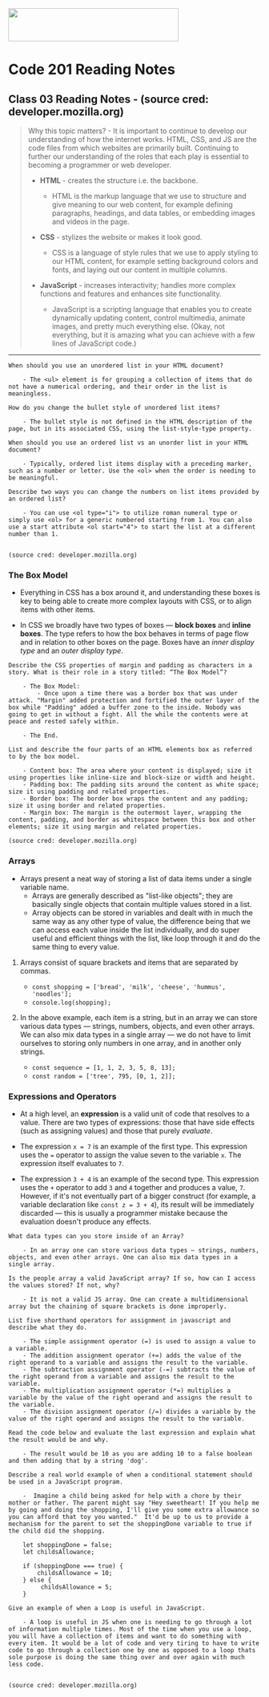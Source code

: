 <img src="https://members-csforall.imgix.net/members/logos/code-fellows-logo-horizontal-2-color-black.png" width="340" height="66">  

# Code 201 Reading Notes

## Class 03 Reading Notes - (source cred: developer.mozilla.org)  

> Why this topic matters? - It is important to continue to develop our understanding of how the internet works. HTML, CSS, and JS are the code files from which websites are primarily built. Continuing to further our understanding of the roles that each play is essential to becoming a programmer or web developer.
>
> - **HTML** - creates the structure i.e. the backbone.
>   - HTML is the markup language that we use to structure and give meaning to our web content, for example defining paragraphs, headings, and data tables, or embedding images and videos in the page.
> - **CSS** - stylizes the website or makes it look good.
>  
>   - CSS is a language of style rules that we use to apply styling to our HTML content, for example setting background colors and fonts, and laying out our content in multiple columns.
> - **JavaScript** - increases interactivity; handles more complex functions and features and enhances site functionality.
>  
>   - JavaScript is a scripting language that enables you to create dynamically updating content, control multimedia, animate images, and pretty much everything else. (Okay, not everything, but it is amazing what you can achieve with a few lines of JavaScript code.)
>  
---
```
When should you use an unordered list in your HTML document?

    - The <ul> element is for grouping a collection of items that do not have a numerical ordering, and their order in the list is meaningless.

How do you change the bullet style of unordered list items?

    - The bullet style is not defined in the HTML description of the page, but in its associated CSS, using the list-style-type property.

When should you use an ordered list vs an unorder list in your HTML document?

    - Typically, ordered list items display with a preceding marker, such as a number or letter. Use the <ol> when the order is needing to be meaningful.

Describe two ways you can change the numbers on list items provided by an ordered list?

    - You can use <ol type="i"> to utilize roman numeral type or simply use <ol> for a generic numbered starting from 1. You can also use a start attribute <ol start="4"> to start the list at a different number than 1.


(source cred: developer.mozilla.org) 
```
### The Box Model

- Everything in CSS has a box around it, and understanding these boxes is key to being able to create more complex layouts with CSS, or to align items with other items.

- In CSS we broadly have two types of boxes — **block boxes** and **inline boxes**. The type refers to how the box behaves in terms of page flow and in relation to other boxes on the page. Boxes have an *inner display type* and an *outer display type*.


```
Describe the CSS properties of margin and padding as characters in a story. What is their role in a story titled: “The Box Model”?

    - The Box Model:
        - Once upon a time there was a border box that was under attack. "Margin" added protection and fortified the outer layer of the box while "Padding" added a buffer zone to the inside. Nobody was going to get in without a fight. All the while the contents were at peace and rested safely within.

    - The End.

List and describe the four parts of an HTML elements box as referred to by the box model.

    - Content box: The area where your content is displayed; size it using properties like inline-size and block-size or width and height.
    - Padding box: The padding sits around the content as white space; size it using padding and related properties.
    - Border box: The border box wraps the content and any padding; size it using border and related properties.
    - Margin box: The margin is the outermost layer, wrapping the content, padding, and border as whitespace between this box and other elements; size it using margin and related properties.

(source cred: developer.mozilla.org) 
```
### Arrays

- Arrays present a neat way of storing a list of data items under a single variable name.
  - Arrays are generally described as "list-like objects"; they are basically single objects that contain multiple values stored in a list. 
  - Array objects can be stored in variables and dealt with in much the same way as any other type of value, the difference being that we can access each value inside the list individually, and do super useful and efficient things with the list, like loop through it and do the same thing to every value.

1. Arrays consist of square brackets and items that are separated by commas.
    - `const shopping = ['bread', 'milk', 'cheese', 'hummus', 'noodles'];`
    - `console.log(shopping);`

2. In the above example, each item is a string, but in an array we can store various data types — strings, numbers, objects, and even other arrays. We can also mix data types in a single array — we do not have to limit ourselves to storing only numbers in one array, and in another only strings.
    - `const sequence = [1, 1, 2, 3, 5, 8, 13];`
    - `const random = ['tree', 795, [0, 1, 2]];`

### Expressions and Operators

- At a high level, an **expression** is a valid unit of code that resolves to a value. There are two types of expressions: those that have side effects (such as assigning values) and those that purely *evaluate*.

- The expression `x = 7` is an example of the first type. This expression uses the `=` operator to assign the value seven to the variable `x`. The expression itself evaluates to `7`.

- The expression `3 + 4` is an example of the second type. This expression uses the `+` operator to add `3` and `4` together and produces a value, `7`. However, if it's not eventually part of a bigger construct (for example, a variable declaration like `const z = 3 + 4`), its result will be immediately discarded — this is usually a programmer mistake because the evaluation doesn't produce any effects.

```
What data types can you store inside of an Array?

    - In an array one can store various data types — strings, numbers, objects, and even other arrays. One can also mix data types in a single array.

Is the people array a valid JavaScript array? If so, how can I access the values stored? If not, why?

    - It is not a valid JS array. One can create a multidimensional array but the chaining of square brackets is done improperly.

List five shorthand operators for assignment in javascript and describe what they do.

    - The simple assignment operator (=) is used to assign a value to a variable.
    - The addition assignment operator (+=) adds the value of the right operand to a variable and assigns the result to the variable.
    - The subtraction assignment operator (-=) subtracts the value of the right operand from a variable and assigns the result to the variable.
    - The multiplication assignment operator (*=) multiplies a variable by the value of the right operand and assigns the result to the variable.
    - The division assignment operator (/=) divides a variable by the value of the right operand and assigns the result to the variable.

Read the code below and evaluate the last expression and explain what the result would be and why.

    - The result would be 10 as you are adding 10 to a false boolean and then adding that by a string 'dog'.

Describe a real world example of when a conditional statement should be used in a JavaScript program.

    -  Imagine a child being asked for help with a chore by their mother or father. The parent might say "Hey sweetheart! If you help me by going and doing the shopping, I'll give you some extra allowance so you can afford that toy you wanted."  It'd be up to us to provide a mechanism for the parent to set the shoppingDone variable to true if the child did the shopping.

    let shoppingDone = false;
    let childsAllowance;

    if (shoppingDone === true) {
        childsAllowance = 10;
    } else {
         childsAllowance = 5;
    }

Give an example of when a Loop is useful in JavaScript.

    - A loop is useful in JS when one is needing to go through a lot of information multiple times. Most of the time when you use a loop, you will have a collection of items and want to do something with every item. It would be a lot of code and very tiring to have to write code to go through a collection one by one as opposed to a loop thats sole purpose is doing the same thing over and over again with much less code.


(source cred: developer.mozilla.org) 
```
